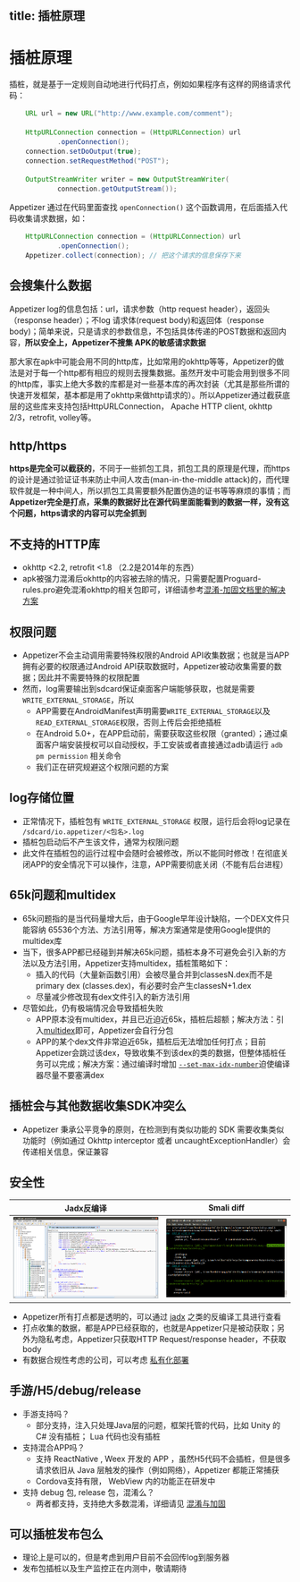 title: 插桩原理
---
# 插桩原理
插桩，就是基于一定规则自动地进行代码打点，例如如果程序有这样的网络请求代码：
```java
    URL url = new URL("http://www.example.com/comment");

    HttpURLConnection connection = (HttpURLConnection) url
            .openConnection();
    connection.setDoOutput(true);
    connection.setRequestMethod("POST");

    OutputStreamWriter writer = new OutputStreamWriter(
            connection.getOutputStream());
```
Appetizer 通过在代码里面查找 `openConnection()` 这个函数调用，在后面插入代码收集请求数据，如：
```java
    HttpURLConnection connection = (HttpURLConnection) url
            .openConnection();
    Appetizer.collect(connection); // 把这个请求的信息保存下来
```

## 会搜集什么数据
Appetizer log的信息包括：url，请求参数（http request header），返回头（response header）；不log 请求体(request body)和返回体（response body)；简单来说，只是请求的参数信息，不包括具体传递的POST数据和返回内容，**所以安全上，Appetizer不搜集 APK的敏感请求数据**

那大家在apk中可能会用不同的http库，比如常用的okhttp等等，Appetizer的做法是对于每一个http都有相应的规则去搜集数据。虽然开发中可能会用到很多不同的http库，事实上绝大多数的库都是对一些基本库的再次封装（尤其是那些所谓的快速开发框架，基本都是用了okhttp来做http请求的）。所以Appetizer通过截获底层的这些库来支持包括HttpURLConnection， Apache HTTP client, okhttp 2/3，retrofit, volley等。

## http/https
**https是完全可以截获的**，不同于一些抓包工具，抓包工具的原理是代理，而https的设计是通过验证证书来防止中间人攻击(man-in-the-middle attack)的，而代理软件就是一种中间人，所以抓包工具需要额外配置伪造的证书等等麻烦的事情；而 **Appetizer完全是打点，采集的数据好比在源代码里面能看到的数据一样，没有这个问题，https请求的内容可以完全抓到**

## 不支持的HTTP库
* okhttp <2.2, retrofit <1.8 （2.2是2014年的东西）
* apk被强力混淆后okhttp的内容被去除的情况，只需要配置Proguard-rules.pro避免混淆okhttp的相关包即可，详细请参考[混淆-加固文档里的解决方案](obfuscation.html)

## 权限问题
* Appetizer不会主动调用需要特殊权限的Android API收集数据；也就是当APP拥有必要的权限通过Android API获取数据时，Appetizer被动收集需要的数据；因此并不需要特殊的权限配置
* 然而，log需要输出到sdcard保证桌面客户端能够获取，也就是需要 `WRITE_EXTERNAL_STORAGE`，所以
  * APP需要在AndroidManifest声明需要`WRITE_EXTERNAL_STORAGE`以及`READ_EXTERNAL_STORAGE`权限，否则上传后会拒绝插桩
  * 在Android 5.0+，在APP启动前，需要获取这些权限（granted）；通过桌面客户端安装授权可以自动授权，手工安装或者直接通过adb请运行 `adb pm permission` 相关命令
  * 我们正在研究规避这个权限问题的方案

## log存储位置
* 正常情况下，插桩包有 `WRITE_EXTERNAL_STORAGE` 权限，运行后会将log记录在 `/sdcard/io.appetizer/<包名>.log`
* 插桩包启动后不产生该文件，通常为权限问题
* 此文件在插桩包的运行过程中会随时会被修改，所以不能同时修改！在彻底关闭APP的安全情况下可以操作，注意，APP需要彻底关闭（不能有后台进程）

## 65k问题和multidex
* 65k问题指的是当代码量增大后，由于Google早年设计缺陷，一个DEX文件只能容纳 65536个方法、方法引用等，解决方案通常是使用Google提供的multidex库
* 当下，很多APP都已经碰到并解决65k问题，插桩本身不可避免会引入新的方法以及方法引用，Appetizer支持multidex，插桩策略如下：
  * 插入的代码（大量新函数引用）会被尽量合并到classesN.dex而不是primary dex (classes.dex)，有必要时会产生classesN+1.dex
  * 尽量减少修改现有dex文件引入的新方法引用
* 尽管如此，仍有极端情况会导致插桩失败
  * APP原本没有multidex，并且已近迫近65k，插桩后超额；解决方法：引入[multidex](https://developer.android.com/studio/build/multidex.html)即可，Appetizer会自行分包
  * APP的某个dex文件非常迫近65k，插桩后无法增加任何打点；目前Appetizer会跳过该dex，导致收集不到该dex的类的数据，但整体插桩任务可以完成；解决方案：通过编译时增加 [`--set-max-idx-number`](https://stackoverflow.com/questions/27631500/is-there-a-way-to-limit-method-amount-in-main-dex-file-while-using-multidex-feat/27766126)迫使编译器尽量不要塞满dex

## 插桩会与其他数据收集SDK冲突么
* Appetizer 秉承公平竞争的原则，在检测到有类似功能的 SDK 需要收集类似功能时（例如通过 Okhttp interceptor 或者 uncaughtExceptionHandler）会传递相关信息，保证兼容

## 安全性
Jadx反编译             |  Smali diff
:-------------------------:|:-------------------------:
![](jadx.png)  |  ![](smali.png)
* Appetizer所有打点都是透明的，可以通过 [jadx](https://github.com/skylot/jadx) 之类的反编译工具进行查看
* 打点收集的数据，都是APP已经获取的，也就是Appetizer只是被动获取；另外为隐私考虑，Appetizer只获取HTTP Request/response header，不获取body
* 有数据合规性考虑的公司，可以考虑 [私有化部署](private-deployment.html)

## 手游/H5/debug/release
* 手游支持吗？
  * 部分支持，注入只处理Java层的问题，框架托管的代码，比如 Unity 的 C# 没有插桩； Lua 代码也没有插桩
* 支持混合APP吗？
  * 支持 ReactNative ,  Weex 开发的 APP ，虽然H5代码不会插桩，但是很多请求依旧从 Java 层触发的操作（例如网络），Appetizer 都能正常捕获
  * Cordova支持有限， WebView 内的功能正在研发中
* 支持 debug 包,  release 包，混淆么？
  * 两者都支持，支持绝大多数混淆，详细请见 [混淆与加固](obfuscation.html)

## 可以插桩发布包么
* 理论上是可以的，但是考虑到用户目前不会回传log到服务器
* 发布包插桩以及生产监控正在内测中，敬请期待
